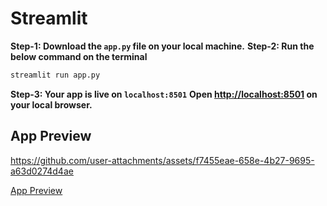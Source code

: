 # Streamlit

**Step-1: Download the `app.py` file on your local machine.**
**Step-2: Run the below command on the terminal**
```bash
streamlit run app.py
```
**Step-3: Your app is live on `localhost:8501`**
**Open [http://localhost:8501](http://localhost:8501) on your local browser.**



## App Preview

https://github.com/user-attachments/assets/f7455eae-658e-4b27-9695-a63d0274d4ae

[App Preview](https://github.com/ChaitanyaShah26/UI-UX_Infomatrix/blob/main/Streamlit/streamlit_app_preview.mp4)
